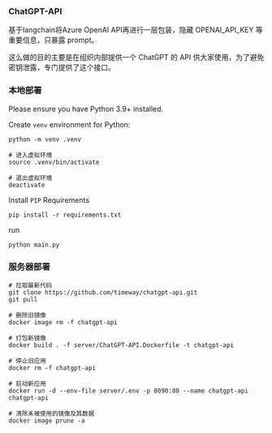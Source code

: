 ### ChatGPT-API

基于langchain将Azure OpenAI API再进行一层包装，隐藏 OPENAI_API_KEY 等重要信息，只暴露 prompt。

这么做的目的主要是在组织内部提供一个 ChatGPT 的 API 供大家使用，为了避免密钥泄露，专门提供了这个接口。

### 本地部署

Please ensure you have Python 3.9+ installed.

Create `venv` environment for Python:

```console
python -m venv .venv

# 进入虚拟环境
source .venv/bin/activate

# 退出虚拟环境
deactivate
```

Install `PIP` Requirements

```console
pip install -r requirements.txt
```

run

```console
python main.py
```

### 服务器部署

```
# 拉取最新代码
git clone https://github.com/timeway/chatgpt-api.git
git pull

# 删除旧镜像
docker image rm -f chatgpt-api

# 打包新镜像
docker build . -f server/ChatGPT-API.Dockerfile -t chatgpt-api

# 停止旧应用
docker rm -f chatgpt-api

# 启动新应用
docker run -d --env-file server/.env -p 8090:80 --name chatgpt-api chatgpt-api 

# 清除未被使用的镜像及其数据
docker image prune -a 

```